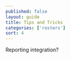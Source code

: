 ```yaml
---
published: false
layout: guide
title: Tips and Tricks
categories: ['rosters']
sort: 4
---
```


Reporting integration?